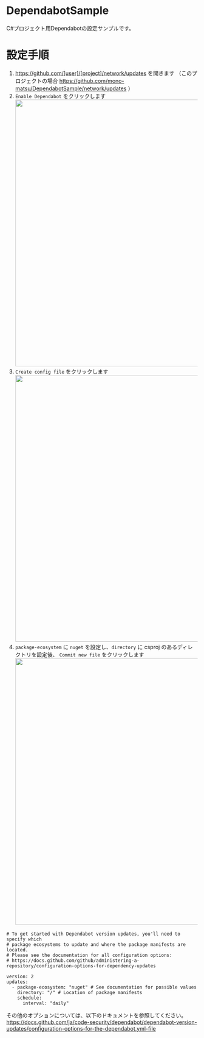 # DependabotSample

C#プロジェクト用Dependabotの設定サンプルです。

# 設定手順

1. https://github.com/[user]/[project]/network/updates を開きます
（このプロジェクトの場合 https://github.com/mono-matsu/DependabotSample/network/updates ）
2. `Enable Dependabot` をクリックします <br/><img src="https://user-images.githubusercontent.com/101057471/160287918-5695895e-310f-467c-993a-eb9ed18e4f30.png" width="700px" />
3. `Create config file` をクリックします <br/><img src="https://user-images.githubusercontent.com/101057471/160287921-e6973997-737c-4051-a33d-4d2a98b5184e.png" width="700px" />
4. `package-ecosystem` に `nuget` を設定し、`directory` に csproj のあるディレクトリを設定後、 `Commit new file` をクリックします <br/><img src="https://user-images.githubusercontent.com/101057471/160287924-e1f77589-2a1d-4337-b37d-f7920a533b27.png" width="700px" />

```
# To get started with Dependabot version updates, you'll need to specify which
# package ecosystems to update and where the package manifests are located.
# Please see the documentation for all configuration options:
# https://docs.github.com/github/administering-a-repository/configuration-options-for-dependency-updates

version: 2
updates:
  - package-ecosystem: "nuget" # See documentation for possible values
    directory: "/" # Location of package manifests
    schedule:
      interval: "daily"
```

その他のオプションについては、以下のドキュメントを参照してください。
https://docs.github.com/ja/code-security/dependabot/dependabot-version-updates/configuration-options-for-the-dependabot.yml-file

